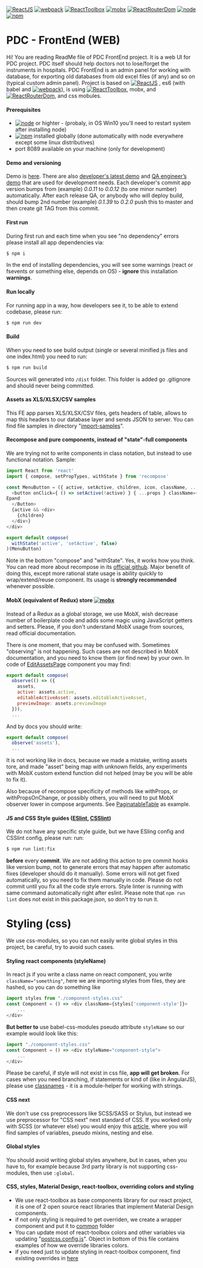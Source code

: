 [![ReactJS](http://img.shields.io/badge/ReactJS-v15.6.1-brightgreen.svg)](https://facebook.github.io/react/docs) [![webpack](http://img.shields.io/badge/webpack-v3.5.5-brightgreen.svg)](https://webpack.js.org/configuration/) [![ReactToolbox](http://img.shields.io/badge/ReactToolbox-v2.0.0beta12-brightgreen.svg)](http://react-toolbox.com/#/components) [![mobx](http://img.shields.io/badge/MobX-v3.2.2-brightgreen.svg)](https://mobx.js.org/intro/overview.html) [![ReactRouterDom](http://img.shields.io/badge/ReactRouterDom-v4.2.2-brightgreen.svg)](https://reacttraining.com/react-router/web/guides/philosophy)  [![node](http://img.shields.io/badge/node-v6.10-brightgreen.svg)](https://nodejs.org/en/download/)  [![npm](http://img.shields.io/badge/npm-v3.10-brightgreen.svg)](https://nodejs.org/en/download/)

# PDC - FrontEnd (WEB)
Hi! You are reading ReadMe file of PDC FrontEnd project. It is a  web UI for PDC project. PDC itself should help doctors not to lose/forget the instruments in hospitals. PDC FrontEnd is an admin panel for working with database, for exporting old databases from old excel files (if any) and so on (typical custom admin panel).
Project is based on [![ReactJS](http://img.shields.io/badge/ReactJS-v15.6.1-brightgreen.svg)](https://facebook.github.io/react/docs) , es6 (with babel and [![webpack](http://img.shields.io/badge/webpack-v3.5.5-brightgreen.svg)](https://webpack.js.org/configuration/)), is using [![ReactToolbox](http://img.shields.io/badge/ReactToolbox-v2.0.0beta12-brightgreen.svg)](http://react-toolbox.com/#/components), mobx, and [![ReactRouterDom](http://img.shields.io/badge/ReactRouterDom-v4.2.2-brightgreen.svg)](https://reacttraining.com/react-router/web/guides/philosophy), and css mobules.

#### Prerequisites
* [![node](http://img.shields.io/badge/node-v6.10-brightgreen.svg)](https://nodejs.org/en/download/)  or highter - (probaly, in OS Win10 you'll need to restart system after installing node)
* [![npm](http://img.shields.io/badge/npm-v3.10-brightgreen.svg)](https://nodejs.org/en/download/) installed globally (done automatically with node everywhere except some linux distributives)
* port 8089 available on your machine (only for development)

#### Demo and versioning
Demo is [here](https://demo-pdc-aws.isdev.info). There are also [developer's latest demo](https://dev7-pdc-aws.isdev.info) and [QA engineer’s demo](https://dev5-pdc-aws.isdev.info) that are used for development needs. 
Each developer's commit app version bumps from (example) _0.0.11_ to _0.0.12_ (to one minor number) automatically.
After each release QA, or anybody who will deploy build, should bump 2nd number (example) _0.1.39_ to _0.2.0_ push this to master and then create git TAG from this commit.

#### First run
During first run and each time when you see "no dependency" errors please install all app dependencies via:
```sh
$ npm i
```
In the end of installing dependencies, you will see some warnings (react or fsevents or something else, depends on OS) - **ignore** this installation **warnings**.

#### Run locally
For running app in a way, how developers see it, to be able to extend codebase, please run:
```sh
$ npm run dev
```

#### Build
When you need to see build output (single or several minified js files and one index.html) you need to run:
```sh
$ npm run build
```
Sources will generated into `/dist` folder. This folder is added go .gitignore and should never being committed.

#### Assets as  XLS/XLSX/CSV samples
This FE app parses XLS/XLSX/CSV files, gets headers of table, allows to map this headers to our database layer and sends JSON to server. You can find file samples in directory "[import-samples](import-samples/)". 
#### Recompose and pure components, instead of "state"-full components
We are trying not to write components in class notation, but instead to use functional notation. Sample: 
``` JavaScript
import React from 'react'
import { compose, setPropTypes, withState } from 'recompose'

const MenuButton = ({ active, setActive, children, icon, className, ...props }) => <div>
  <button onClick={ () => setActive(!active) } { ...props } className={ className }>
Epand
  </Button>
  {active && <div>
    {children}
  </div>}
</div>

export default compose(
  withState('active', 'setActive', false)
)(MenuButton)
```
Note in the bottom "compose" and "withState". Yes, it works how you think. You can read more about recompose in its [official github](https://github.com/acdlite/recompose). Major benefit of doing this, except more rational state usage is ability quickly to wrap/extend/reuse component. Its usage is **strongly recommended** whenever possible.

#### MobX (equivalent of Redux) store [![mobx](http://img.shields.io/badge/MobX-v3.2.2-brightgreen.svg)](https://mobx.js.org/intro/overview.html)
Instead of a Redux as a global storage, we use MobX, wish decrease number of boilerplate code and adds some magic using JavaScript getters and setters. Please, if you don't understand MobX usage from sources, read official documentation. 

There is one moment, that you may be confused with. Sometimes "observing" is not happening. Such cases are not described in MobX documentation, and you need to know them (or find new) by your own. In code of [EditAssetsPage](src/components/EditAssetPage/EditAssetPage.js) component you may find:
``` JavaScript
export default compose(
  observe(() => ({
    assets,
    active: assets.active,
    editableActiveAsset: assets.editableActiveAsset,
    previewImage: assets.previewImage
  })),
  ...
```
And by docs you should write:
``` JavaScript
export default compose(
  observe('assets'),
  ...
```
It is not working like in docs, because we made a mistake, writing assets tore, and made "asset" being map with unknown fields, any experiments with MobX custom extend function did not helped (may be you will be able to fix it). 

Also because of recompose specificity of methods like withProps, or withPropsOnChange, or possibly others, you will need to put MobX observer lower in compose arguments. See [PaginatableTable](src/components/AssetsPage/PaginatableTable/PaginatableTable.js) as example.

#### JS and CSS Style guides ([ESlint](.eslintrc.yaml), [CSSlint](.stylelintrc.yaml))
We do not have any specific style guide, but we have ESling config and CSSlint config, please run:
 run:
```sh
$ npm run lint:fix
```
**before** every **commit**. We are not adding this action to pre commit hooks like version bump, not to generate errors that may happen after automatic fixes (developer should do it manually). 
Some errors will not get fixed automatically, so you need to fix them manually in code. Please do not commit until you fix all the code style errors. Style linter is running with same command automatically right after eslint. Please note that `npm run lint` does not exist in this package.json, so don't try to run it.


# Styling (css)
We use css-modules, so you can not easily write global styles in this project, be careful, try to avoid such cases.

#### Styling react components (styleName)
In react js if you write a class name on react component, you write `className="something"`, here we are importing styles from files, they are hashed, so you can do something like 
``` JavaScript
import styles from "./component-styles.css"
const Component = () => <div className={styles['component-style']}>
    ...
</div> 
```
**But better to** use babel-css-modules pseudo attribute `styleName` so our example would look like this:
``` JavaScript
import "./component-styles.css"
const Component = () => <div styleName="component-style">
    ...
</div> 
```
Please be careful, if style will not exist in css file, **app will get broken**. 
For cases when you need branching, if statements or kind of (like in AngularJS), please use [classnames](https://www.npmjs.com/package/classnames) - it is a module-helper for working with strings.

#### CSS next
We don't use css preprocessors like SCSS/SASS or Stylus, but instead we use preprocessor for "CSS next" next standard of CSS. If you worked only with SCSS (or whatever else) you would enjoy this [article](https://tylergaw.com/articles/sass-to-postcss), where you will find samples of variables, pseudo mixins, nesting and else.

#### Global styles
You should avoid writing global styles anywhere, but in cases, when you have to, for example because 3rd party library is not supporting css-modules, then use `:global`.

#### CSS, styles, Material Design, react-toolbox, overriding colors and styling
* We use react-toolbox as base components library for our react project, it is one of 2 open source react libraries that implement Material Design components.
* if not only styling is required to get overriden, we create a wrapper component and put it to [common](src/common/) folder
* You can update most of react-toolbox colors and other variables via updating "[postcss.config.js](postcss.config.js)".  Object in bottom of this file contains examples of how we override libraries colors.
* if you need just to update styling in react-toolbox component, find existing overrides in [here](src/App.js) 
